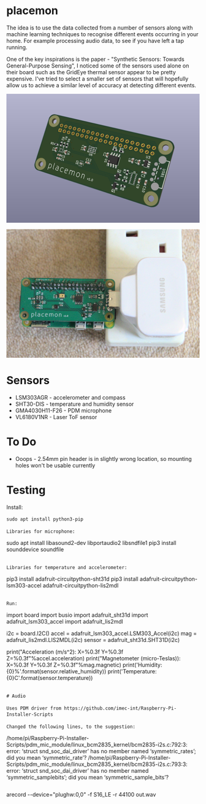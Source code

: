 # placemon

The idea is to use the data collected from a number of sensors along with machine learning techniques to recognise different events occurring in your home.  For example processing audio data, to see if you have left a tap running.

One of the key inspirations is the paper - "Synthetic Sensors: Towards General-Purpose Sensing", I noticed some of the sensors used alone on their board such as the GridEye thermal sensor appear to be pretty expensive.  I've tried to select a smaller set of sensors that will hopefully allow us to achieve a similar level of accuracy at detecting different events.

![3D Render](images/placemon.png)

![Assembled](images/placemon.jpg)

# Sensors

* LSM303AGR - accelerometer and compass
* SHT30-DIS - temperature and humidity sensor
* GMA4030H11-F26 - PDM microphone
* VL6180V1NR - Laser ToF sensor

# To Do

* Ooops - 2.54mm pin header is in slightly wrong location, so mounting holes won't be usable currently

# Testing

Install:

```
sudo apt install python3-pip

Libraries for microphone:
```
sudo apt install libasound2-dev libportaudio2 libsndfile1
pip3 install sounddevice soundfile
```

Libraries for temperature and accelerometer:
```
pip3 install adafruit-circuitpython-sht31d
pip3 install adafruit-circuitpython-lsm303-accel adafruit-circuitpython-lis2mdl
```

Run:
```
import board
import busio
import adafruit_sht31d
import adafruit_lsm303_accel
import adafruit_lis2mdl

i2c = board.I2C()
accel = adafruit_lsm303_accel.LSM303_Accel(i2c)
mag = adafruit_lis2mdl.LIS2MDL(i2c)
sensor = adafruit_sht31d.SHT31D(i2c)

print("Acceleration (m/s^2): X=%0.3f Y=%0.3f Z=%0.3f"%accel.acceleration)
print("Magnetometer (micro-Teslas)): X=%0.3f Y=%0.3f Z=%0.3f"%mag.magnetic)
print('Humidity: {0}%'.format(sensor.relative_humidity))
print('Temperature: {0}C'.format(sensor.temperature))
```

# Audio 

Uses PDM driver from https://github.com/imec-int/Raspberry-Pi-Installer-Scripts

Changed the following lines, to the suggestion:

```
/home/pi/Raspberry-Pi-Installer-Scripts/pdm_mic_module/linux_bcm2835_kernel/bcm2835-i2s.c:792:3: error: ‘struct snd_soc_dai_driver’ has no member named ‘symmetric_rates’; did you mean ‘symmetric_rate’?
/home/pi/Raspberry-Pi-Installer-Scripts/pdm_mic_module/linux_bcm2835_kernel/bcm2835-i2s.c:793:3: error: ‘struct snd_soc_dai_driver’ has no member named ‘symmetric_samplebits’; did you mean ‘symmetric_sample_bits’?
```

```
arecord --device="plughw:0,0" -f S16_LE -r 44100 out.wav
```
